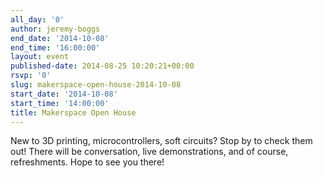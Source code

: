 ```yaml
---
all_day: '0'
author: jeremy-boggs
end_date: '2014-10-08'
end_time: '16:00:00'
layout: event
published-date: 2014-08-25 10:20:21+00:00
rsvp: '0'
slug: makerspace-open-house-2014-10-08
start_date: '2014-10-08'
start_time: '14:00:00'
title: Makerspace Open House
---
```


New to 3D printing, microcontrollers, soft circuits? Stop by to check them out! There will be conversation, live demonstrations, and of course, refreshments. Hope to see you there!
